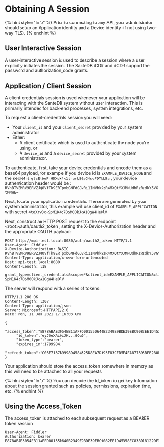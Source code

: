 # Obtaining A Session

{% hint style="info" %}
Prior to connecting to any API, your administrator should setup an Application identity and a Device identity \(if not using two-way TLS\).
{% endhint %}

## User Interactive Session

A user-interactive session is used to describe a session where a user explicitly initiates the session. The SanteDB iCDR and dCDR support the password and authorization\_code grants.



## Application / Client Session

A client-credentials session is used whenever your application will be interacting with the SanteDB system without user interaction. This is primarily intended for back-end processes, system integrations, etc.

To request a client-credentials session you will need:

* Your `client_id` and your `client_secret` provided by your system administrator
* Either:
  * A client certificate which is used to authenticate the node you're using, or
  * A `device_id` and a `device_secret` provided by your system administrator.

To authenticate, first, take your device credentials and encode them as a base64 payload, for example if you device id is `EXAMPLE_DEVICE_NODE` and the secret is `qlcEtboF-H5XdK4x1t-arL5GaG4svF9TkL5a` , your device authentication header would be : `RVhBTVBMRV9ERVZJQ0VfTk9ERTpxbGNFdGJvRi1INVhkSzR4MXQtYXJMNUdhRzRzdkY5VGtMNWE=`

Next, locate your application credentials. These are generated by your system administrator, this example will use client\_id of `EXAMPLE_APPLICATION` with secret `4toXrw0x-SpM1K4c7D$M0OkJcA1OgW4HeOlV`

Next, construct an HTTP POST request to the endpoint &lt;root&gt;/auth/oauth2\_token , setting the X-Device-Authorization header and the appropriate OAUTH payload:

```text
POST http://mpi-test.local:8080/auth/oauth2_token HTTP/1.1
User-Agent: Fiddler
X-Device-Authorization: BASIC RVhBTVBMRV9ERVZJQ0VfTk9ERTpxbGNFdGJvRi1INVhkSzR4MXQtYXJMNUdhRzRzdkY5VGtMNWE=
Content-Type: application/x-www-form-urlencoded
Host: mpi-test.local:8080
Content-Length: 118

grant_type=client_credentials&scope=*&client_id=EXAMPLE_APPLICATION&client_secret=4toXrw0x-SpM1K4c7D$M0OkJcA1OgW4HeOlV
```

The server will respond with a series of tokens:

```text
HTTP/1.1 200 OK
Content-Length: 1307
Content-Type: application/json
Server: Microsoft-HTTPAPI/2.0
Date: Mon, 11 Jan 2021 17:16:03 GMT

{
     "access_token":"E878ABAE3054EB11AFFD00155D640B2349E9BDE39EBC9082EE1D45358EC838D18122DF3FC1EFE649858826108F5881C6",
     "id_token":"eyJ0eXAiOiJK...8Ou0",
     "token_type":"bearer",
     "expires_in":1799984,
     "refresh_token":"C03E7137B9998D4584325D8EA7D393F83CFD5F4FA877393BFB280FBE3D0A7A963667E676B6A1ED3357CE2A1B57742D2B"
}
```

Your application should store the access\_token somewhere in memory as this will need to be attached to all your requests. 

{% hint style="info" %}
You can decode the id\_token to get key information about the session granted such as policies, permissions, expiration time, etc.
{% endhint %}

## Using the Access\_Token

The access\_token is attached to each subsequent request as a BEARER token session

```text
User-Agent: Fiddler
Authorization: bearer E878ABAE3054EB11AFFD00155D640B2349E9BDE39EBC9082EE1D45358EC838D18122DF3FC1EFE649858826108F5881C6
```

